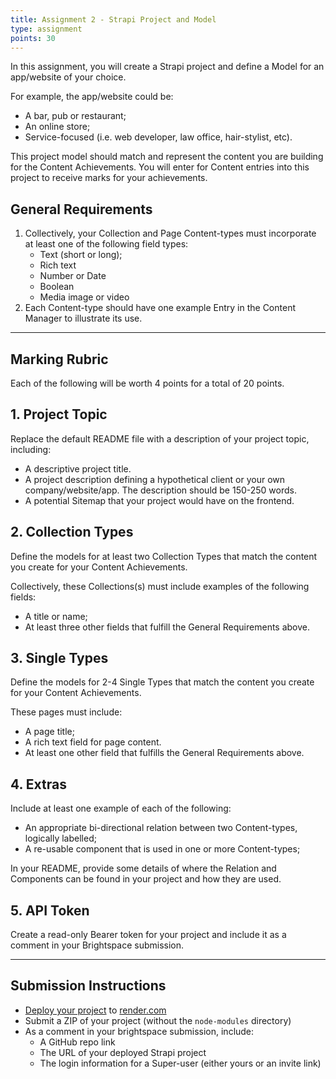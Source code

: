 ```yaml
---
title: Assignment 2 - Strapi Project and Model
type: assignment
points: 30
---
```


In this assignment, you will create a Strapi project and define a Model for an app/website of your choice.

For example, the app/website could be:
- A bar, pub or restaurant;
- An online store;
- Service-focused (i.e. web developer, law office, hair-stylist, etc).

This project model should match and represent the content you are building for the Content Achievements. You will enter for Content entries into this project to receive marks for your achievements.

## General Requirements
1. Collectively, your Collection and Page Content-types must incorporate at least one of the following field types:
    - Text (short or long);
    - Rich text
    - Number or Date
    - Boolean
    - Media image or video
2. Each Content-type should have one example Entry in the Content Manager to illustrate its use.

---

## Marking Rubric
Each of the following will be worth 4 points for a total of 20 points.

## 1. Project Topic
Replace the default README file with a description of your project topic, including:
- A descriptive project title.
- A project description defining a hypothetical client or your own company/website/app. The description should be 150-250 words.
- A potential Sitemap that your project would have on the frontend.

## 2. Collection Types
Define the models for at least two Collection Types that match the content you create for your Content Achievements.

Collectively, these Collections(s) must include examples of the following fields:
- A title or name;
- At least three other fields that fulfill the General Requirements above.

## 3. Single Types
Define the models for 2-4 Single Types that match the content you create for your Content Achievements. 

These pages must include:
- A page title;
- A rich text field for page content.
- At least one other field that fulfills the General Requirements above.

## 4. Extras
Include at least one example of each of the following:
- An appropriate bi-directional relation between two Content-types, logically labelled;
- A re-usable component that is used in one or more Content-types;

In your README, provide some details of where the Relation and Components can be found in your project and how they are used.

## 5. API Token
Create a read-only Bearer token for your project and include it as a comment in your Brightspace submission.

---

## Submission Instructions
- [Deploy your project](https://sait-wbdv.github.io/slides/f22/cpnt-200/strapi-deployment.html) to [render.com](https://render.com)
- Submit a ZIP of your project (without the `node-modules` directory)
- As a comment in your brightspace submission, include:
    - A GitHub repo link
    - The URL of your deployed Strapi project
    - The login information for a Super-user (either yours or an invite link)